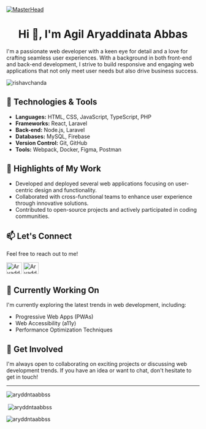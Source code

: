 [![MasterHead](https://github.com/aryddntaabbss/aryddntaabbss/raw/master/aryaddnta.gif)](https://aryaddinata-site-v1.vercel.app/)
<h1 align="center">Hi 👋, I'm Agil Aryaddinata Abbas</h1>

I'm a passionate web developer with a keen eye for detail and a love for crafting seamless user experiences. With a background in both front-end and back-end development, I strive to build responsive and engaging web applications that not only meet user needs but also drive business success.

<p align="left"> <img src="https://komarev.com/ghpvc/?username=aryddntaabbss&label=Profile%20views&color=0e75b6&style=flat" alt="rishavchanda" /> </p>

## 🚀 Technologies & Tools

- **Languages:** HTML, CSS, JavaScript, TypeScript, PHP
- **Frameworks:** React, Laravel
- **Back-end:** Node.js, Laravel
- **Databases:** MySQL, Firebase
- **Version Control:** Git, GitHub
- **Tools:** Webpack, Docker, Figma, Postman

## 🌟 Highlights of My Work

- Developed and deployed several web applications focusing on user-centric design and functionality.
- Collaborated with cross-functional teams to enhance user experience through innovative solutions.
- Contributed to open-source projects and actively participated in coding communities.

## 📫 Let's Connect

Feel free to reach out to me!

<a href="https://instagram.com/aryddntaabbss17.__" target="blank"><img align="center" src="https://raw.githubusercontent.com/rahuldkjain/github-profile-readme-generator/master/src/images/icons/Social/instagram.svg" alt="Aryaddinata" height="30" width="40" /></a>
<a href="https://www.linkedin.com/in/aryaddinata" target="blank"><img align="center" src="https://raw.githubusercontent.com/rahuldkjain/github-profile-readme-generator/master/src/images/icons/Social/linked-in-alt.svg" alt="Aryaddinata" height="30" width="40" /></a>

## 🎯 Currently Working On

I'm currently exploring the latest trends in web development, including:

- Progressive Web Apps (PWAs)
- Web Accessibility (a11y)
- Performance Optimization Techniques

## 🤝 Get Involved

I'm always open to collaborating on exciting projects or discussing web development trends. If you have an idea or want to chat, don't hesitate to get in touch!

---

<p><img align="center" src="https://github-readme-stats.vercel.app/api/top-langs?username=aryddntaabbss&show_icons=true&locale=en&layout=compact&theme=tokyonight" alt="aryddntaabbss" /></p>

<p>&nbsp;<img align="center" src="https://github-readme-stats.vercel.app/api?username=aryddntaabbss&show_icons=true&locale=en&theme=tokyonight" alt="aryddntaabbss" /></p>

<p><img align="center" src="https://github-readme-streak-stats.herokuapp.com/?user=aryddntaabbss&&theme=tokyonight" alt="aryddntaabbss" /></p>